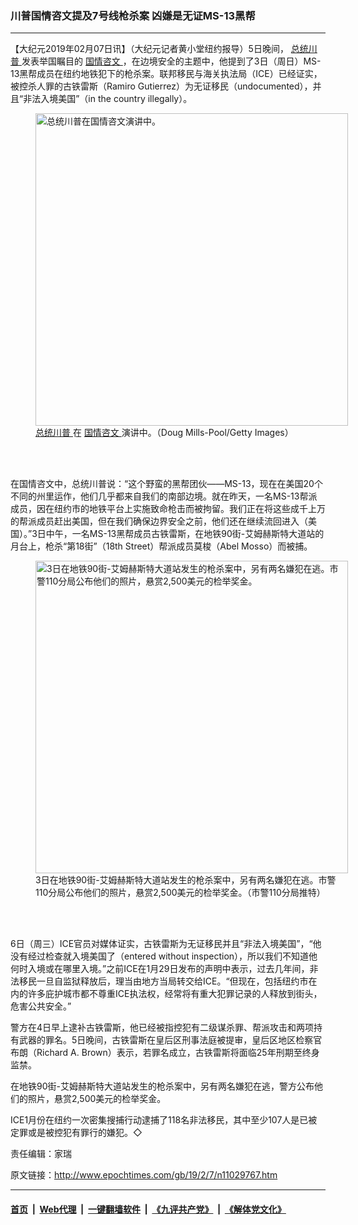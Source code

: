 ### 川普国情咨文提及7号线枪杀案   凶嫌是无证MS-13黑帮
------------------------

<p>
 【大纪元2019年02月07日讯】（大纪元记者黄小堂纽约报导）5日晚间，
 <a href="http://www.epochtimes.com/gb/tag/%E6%80%BB%E7%BB%9F%E5%B7%9D%E6%99%AE.html">
  总统川普
 </a>
 发表举国瞩目的
 <a href="http://www.epochtimes.com/gb/tag/%E5%9B%BD%E6%83%85%E5%92%A8%E6%96%87.html">
  国情咨文
 </a>
 ，在边境安全的主题中，他提到了3日（周日）MS-13黑帮成员在纽约地铁犯下的枪杀案。联邦移民与海关执法局（ICE）已经证实，被控杀人罪的古铁雷斯（Ramiro Gutierrez）为无证移民（undocumented），并且“非法入境美国”（in the country illegally）。
</p>
<figure class="wp-caption aligncenter" id="11029771" style="width: 500px">
 <img alt="总统川普在国情咨文演讲中。" src="http://i.epochtimes.com/assets/uploads/2019/02/e911e5e0eea0d673687b19a0b22f05e7-450x300.jpg" width="500"/>
 <br/><figcaption class="wp-caption-text">
  <a href="http://www.epochtimes.com/gb/tag/%E6%80%BB%E7%BB%9F%E5%B7%9D%E6%99%AE.html">
   总统川普
  </a>
  在
  <a href="http://www.epochtimes.com/gb/tag/%E5%9B%BD%E6%83%85%E5%92%A8%E6%96%87.html">
   国情咨文
  </a>
  演讲中。（Doug Mills-Pool/Getty Images）
 </figcaption><br/>
</figure><br/>
<p>
 在国情咨文中，总统川普说：“这个野蛮的黑帮团伙——MS-13，现在在美国20个不同的州里运作，他们几乎都来自我们的南部边境。就在昨天，一名MS-13帮派成员，因在纽约市的地铁平台上实施致命枪击而被拘留。我们正在将这些成千上万的帮派成员赶出美国，但在我们确保边界安全之前，他们还在继续流回进入（美国）。”3日中午，一名MS-13黑帮成员古铁雷斯，在地铁90街-艾姆赫斯特大道站的月台上，枪杀“第18街”（18th Street）帮派成员莫梭（Abel Mosso）而被捕。
</p>
<figure class="wp-caption aligncenter" id="11029769" style="width: 500px">
 <img alt="3日在地铁90街-艾姆赫斯特大道站发生的枪杀案中，另有两名嫌犯在逃。市警110分局公布他们的照片，悬赏2,500美元的检举奖金。" src="http://i.epochtimes.com/assets/uploads/2019/02/893a69f41b2164e661b44e152be90894-450x414.jpg" width="500"/>
 <br/><figcaption class="wp-caption-text">
  3日在地铁90街-艾姆赫斯特大道站发生的枪杀案中，另有两名嫌犯在逃。市警110分局公布他们的照片，悬赏2,500美元的检举奖金。（市警110分局推特）
 </figcaption><br/>
</figure><br/>
<p>
 6日（周三）ICE官员对媒体证实，古铁雷斯为无证移民并且“非法入境美国”，“他没有经过检查就入境美国了（entered without inspection），所以我们不知道他何时入境或在哪里入境。”之前ICE在1月29日发布的声明中表示，过去几年间，非法移民一旦自监狱释放后，理当由地方当局转交给ICE。“但现在，包括纽约市在内的许多庇护城市都不尊重ICE执法权，经常将有重大犯罪记录的人释放到街头，危害公共安全。”
</p>
<p>
 警方在4日早上逮补古铁雷斯，他已经被指控犯有二级谋杀罪、帮派攻击和两项持有武器的罪名。5日晚间，古铁雷斯在皇后区刑事法庭被提审，皇后区地区检察官布朗（Richard A. Brown）表示，若罪名成立，古铁雷斯将面临25年刑期至终身监禁。
</p>
<p>
 在地铁90街-艾姆赫斯特大道站发生的枪杀案中，另有两名嫌犯在逃，警方公布他们的照片，悬赏2,500美元的检举奖金。
</p>
<p>
 ICE1月份在纽约一次密集搜捕行动逮捕了118名非法移民，其中至少107人是已被定罪或是被控犯有罪行的嫌犯。◇
</p>
<p>
 责任编辑：家瑞
</p>

原文链接：http://www.epochtimes.com/gb/19/2/7/n11029767.htm


------------------------
#### [首页](https://github.com/gfw-breaker/banned-news/blob/master/README.md) &nbsp;|&nbsp; [Web代理](https://github.com/labour-camp/helloworld) &nbsp;|&nbsp; [一键翻墙软件](https://github.com/gfw-breaker/nogfw/blob/master/README.md) &nbsp;|&nbsp; [《九评共产党》](https://github.com/gfw-breaker/9ping.md/blob/master/README.md#九评之一评共产党是什么) &nbsp;|&nbsp; [《解体党文化》](https://github.com/gfw-breaker/jtdwh.md/blob/master/README.md#绪论)

